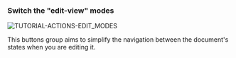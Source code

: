### Switch the "edit-view" modes

<div>
  <img
    alt="TUTORIAL-ACTIONS-EDIT_MODES"
    src="https://raw.githubusercontent.com/multi-coop/vizboard-website-content/main/images/tutorial/commented/tutorial-edition.png"
    />
</div>

This buttons group aims to simplify the navigation between the document's states when you are editing it.

